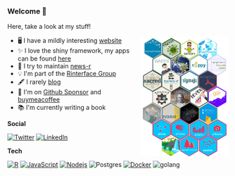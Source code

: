 ### Welcome 👋

Here, take a look at my stuff!

<img align="right" src="https://raw.githubusercontent.com/JohnCoene/JohnCoene/master/mosaic.png" width="200px" style="width:200px;"/>

- 🖥️ I have a mildly interesting [website](https://john-coene.com/)
- ✨ I love the shiny framework, my apps can be found [here](https://shiny.john-coene.com/)
- 📰 I try to maintain [news-r](https://github.com/news-r)
- 💡 I'm part of the [Rinterface Group](https://github.com/Rinterface/)
- 🖋️ I rarely [blog](https://blog.john-coene.com/)
- 💖 I'm on [Github Sponsor](https://github.com/sponsors/JohnCoene) and [buymeacoffee](https://www.buymeacoffee.com/JohnCoene)
- 📚 I'm currently writing a book

__Social__

[![Twitter](https://img.shields.io/twitter/url?color=%231DA1F2&label=follow&logo=twitter&logoColor=%231DA1F2&style=flat-square&url=https://twitter.com/jdatap)](https://twitter.com/jdatap)
[![LinkedIn](https://img.shields.io/twitter/url?color=%230072b1&label=connect&logo=linkedin&logoColor=%230072b1&style=flat-square&url=http://linkedin.com/in/johncoene)](http://linkedin.com/in/johncoene)

__Tech__

[![R](https://img.shields.io/badge/-programming-black?style=flat-square&logo=r&link=https://github.com/JohnCoene/)](https://github.com/JohnCoene/)
[![JavaScript](https://img.shields.io/badge/-JavaScript-black?style=flat-square&logo=javascript&link=https://github.com/JohnCoene/)](https://github.com/JohnCoene/)
[![Nodejs](https://img.shields.io/badge/-Nodejs-black?style=flat-square&logo=Node.js&link=https://github.com/JohnCoene/)](https://github.com/JohnCoene/)
![Postgres](https://img.shields.io/badge/-PostgreSQL-black?style=flat-square&logo=postgresql&link=https://github.com/JohnCoene/)
[![Docker](https://img.shields.io/badge/-Docker-black?style=flat-square&logo=docker&link=https://hub.docker.com/u/jcoenep)](https://hub.docker.com/u/jcoenep)
![golang](https://img.shields.io/badge/-Go-black?style=flat-square&logo=go&link=https://github.com/JohnCoene/)

